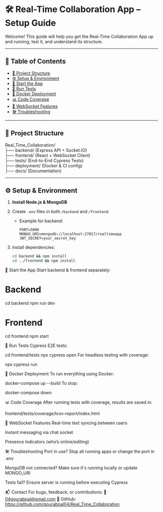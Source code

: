 # 🛠️ Real-Time Collaboration App – Setup Guide

Welcome! This guide will help you get the Real-Time Collaboration App up and running, test it, and understand its structure.

---

## 📘 Table of Contents

- [🧱 Project Structure](#project-structure)
- [⚙️ Setup & Environment](#setup--environment)
- [🚀 Start the App](#start-the-app)
- [🧪 Run Tests](#run-tests)
- [🐳 Docker Deployment](#docker-deployment)
- [📊 Code Coverage](#code-coverage)
- [💬 WebSocket Features](#websocket-features)
- [🛠️ Troubleshooting](#troubleshooting)

---

## 🧱 Project Structure

Real_Time_Collaboration/  
├── backend/ (Express API + Socket.IO)  
├── frontend/ (React + WebSocket Client)  
├── tests/ (End-to-End Cypress Tests)  
├── deployment/ (Docker & CI config)  
├── docs/ (Documentation)  

---

## ⚙️ Setup & Environment

1. **Install Node.js & MongoDB**
2. Create `.env` files in both `/backend` and `/frontend`:
   - Example for backend:
     ```
     PORT=5000
     MONGO_URI=mongodb://localhost:27017/realtimeapp
     JWT_SECRET=your_secret_key
     ```

3. Install dependencies:
   ```bash
   cd backend && npm install
   cd ../frontend && npm install
   
🚀 Start the App
Start backend & frontend separately:

# Backend
cd backend
npm run dev

# Frontend
cd frontend
npm start

🧪 Run Tests
Cypress E2E tests:

cd frontend/tests
npx cypress open
For headless testing with coverage:

npx cypress run

🐳 Docker Deployment
To run everything using Docker:

docker-compose up --build
To stop:

docker-compose down

📊 Code Coverage
After running tests with coverage, results are saved in:

frontend/tests/coverage/lcov-report/index.html

💬 WebSocket Features
Real-time text syncing between users

Instant messaging via chat socket

Presence indicators (who’s online/editing)

🛠️ Troubleshooting
Port in use? Stop all running apps or change the port in .env

MongoDB not connected? Make sure it's running locally or update MONGO_URI

Tests fail? Ensure server is running before executing Cypress

📬 Contact
For bugs, feedback, or contributions:
📧 04gourabpal@gmail.com
🔗 GitHub: https://github.com/gourabpal04/Real_Time_Collaboration

